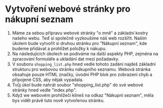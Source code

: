 Vytvoření webové stránky pro nákupní seznam
===========================================

1. Máme za sebou přípravu webové stránky "o mně" a základní kostry našeho webu. Teď si společně vyzkoušíme náš web rozšířit. Naším úkolem bude vytvořit si druhou stránku pro "Nákupní seznam", kde budeme přidávat a prohlížet položky k nákupu.
2. Na následujících úkolech se podíváme na další aspekty PHP, zejména na zpracování formuláře a ukládání dat mezi požadavky.
3. V souboru `shopping_list.php` hned vedle tohoto zadání najdeš základní strukturu pro webovou stránku nákupního seznamu.
Webová stránka obsahuje pouze HTML značky, úvodní PHP blok pro zobrazení chyb a připojené CSS, aby nějak vypadala.
4. Tvůj úkol bude nahrát soubor "shopping_list.php" do své webové stránky hned vedle "index.php".
5. Když we webovém prohlížeči klineš na odkaz "Nákupní seznam", měla bys vidět právě tuto nově vytvořenou stránku.
